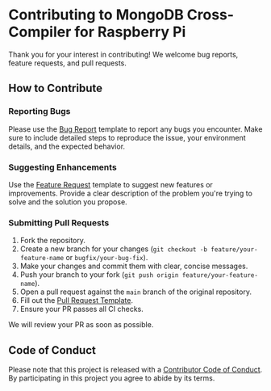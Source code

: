 # Contributing to MongoDB Cross-Compiler for Raspberry Pi

Thank you for your interest in contributing! We welcome bug reports, feature requests, and pull requests.

## How to Contribute

### Reporting Bugs

Please use the [Bug Report](/.github/ISSUE_TEMPLATE/bug_report.md) template to report any bugs you encounter. Make sure to include detailed steps to reproduce the issue, your environment details, and the expected behavior.

### Suggesting Enhancements

Use the [Feature Request](/.github/ISSUE_TEMPLATE/feature_request.md) template to suggest new features or improvements. Provide a clear description of the problem you're trying to solve and the solution you propose.

### Submitting Pull Requests

1.  Fork the repository.
2.  Create a new branch for your changes (`git checkout -b feature/your-feature-name` or `bugfix/your-bug-fix`).
3.  Make your changes and commit them with clear, concise messages.
4.  Push your branch to your fork (`git push origin feature/your-feature-name`).
5.  Open a pull request against the `main` branch of the original repository.
6.  Fill out the [Pull Request Template](/.github/PULL_REQUEST_TEMPLATE.md).
7.  Ensure your PR passes all CI checks.

We will review your PR as soon as possible.

## Code of Conduct

Please note that this project is released with a [Contributor Code of Conduct](./CODE_OF_CONDUCT.md). By participating in this project you agree to abide by its terms. 
